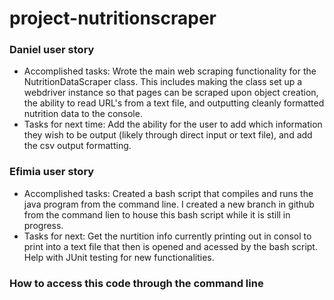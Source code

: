 # project-nutritionscraper
### Daniel user story
- Accomplished tasks: Wrote the main web scraping functionality for the NutritionDataScraper class. This includes making the class set up a webdriver instance so that pages can be scraped upon object creation, the ability to read URL's from a text file, and outputting cleanly formatted nutrition data to the console. 
- Tasks for next time: Add the ability for the user to add which information they wish to be output (likely through direct input or text file), and add the csv output formatting. 

### Efimia user story 
- Accomplished tasks: Created a bash script that compiles and runs the java program from the command line. I created a new branch in github from the command lien to house this bash script while it is still in progress. 
- Tasks for next: Get the nurtition info currently printing out in consol to print into a text file that then is opened and acessed by the bash script. Help with JUnit testing for new functionalities. 





### How to access this code through the command line 
